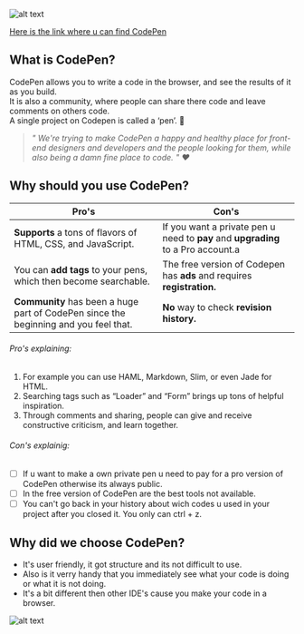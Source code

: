 ![alt text](download.png)

[Here is the link where u can find CodePen](https://codepen.io/)

## What is CodePen? 

CodePen allows you to write a code in the browser, and see the results of it as you build.  
It is also a community, where people can share there code and leave comments on others code.  
A single project on Codepen is called a ‘pen’. :memo:

> *" We're trying to make CodePen a happy and healthy place for front-end designers and developers and the people looking for  them, while also being a damn fine place to code. " :heart:*

## Why should you use CodePen?

Pro's | Con's 
--- | --- 
 **Supports** a tons of flavors of HTML, CSS, and JavaScript. |  If you want a private pen u need to **pay** and **upgrading** to a Pro account.a
 You can **add tags** to your pens, which then become searchable. | The free version of Codepen has **ads** and requires **registration.**
 **Community** has been a huge part of CodePen since the beginning and you feel that. | **No** way to check **revision history.**

###### Pro's explaining:
1. For example you can use HAML, Markdown, Slim, or even Jade for HTML.
2. Searching tags such as “Loader” and “Form” brings up tons of helpful inspiration. 
3. Through comments and sharing, people can give and receive constructive criticism, and learn together.

###### Con's explainig:

- [ ]  If u want to make a own private pen u need to pay for a pro version of CodePen otherwise its always public.
- [ ]  In the free version of CodePen are the best tools not available.
- [ ]  You can't go back in your history about wich codes u used in your project after you closed it. You only can ctrl + z.

## Why did we choose CodePen?

* It's user friendly, it got structure and its not difficult to use. 
* Also is it verry handy that you immediately see what your code is doing or what it is not doing. 
* It's a bit different then other IDE's cause you make your code in a browser. 

![alt text](codepen.jpg)
